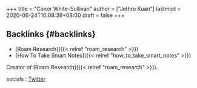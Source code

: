 +++
title = "Conor White-Sullivan"
author = ["Jethro Kuan"]
lastmod = 2020-06-24T16:08:39+08:00
draft = false
+++

## Backlinks {#backlinks}

- [Roam Research]({{< relref "roam_research" >}})
- [How To Take Smart Notes]({{< relref "how_to_take_smart_notes" >}})

Creator of [Roam Research]({{< relref "roam_research" >}}).

socials
: [Twitter](https://twitter.com/Conaw)
